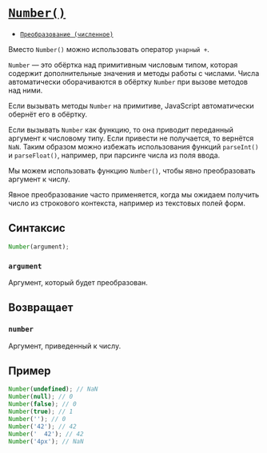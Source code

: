 # [`Number()`](../index.md)

- [`Преобразование (численное)`](<../Общее/Преобразование (численное).md>)

Вместо `Number()` можно использовать оператор `унарный +`.

`Number` — это обёртка над примитивным числовым типом, которая содержит дополнительные значения и методы работы с числами. Числа автоматически оборачиваются в обёртку `Number` при вызове методов над ними.

Если вызывать методы `Number` на примитиве, JavaScript автоматически обернёт его в обёртку.

Если вызывать `Number` как функцию, то она приводит переданный аргумент к числовому типу. Если привести не получается, то вернётся `NaN`. Таким образом можно избежать использования функций `parseInt()` и `parseFloat()`, например, при парсинге числа из поля ввода.

Мы можем использовать функцию `Number()`, чтобы явно преобразовать аргумент к числу.

Явное преобразование часто применяется, когда мы ожидаем получить число из строкового контекста, например из текстовых полей форм.

## Синтаксис

```js
Number(argument);
```

### `argument`

Аргумент, который будет преобразован.

## Возвращает

### `number`

Аргумент, приведенный к числу.

## Пример

```js
Number(undefined); // NaN
Number(null); // 0
Number(false); // 0
Number(true); // 1
Number(''); // 0
Number('42'); // 42
Number('  42'); // 42
Number('4px'); // NaN
```
